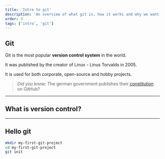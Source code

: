 ```yaml
---
title: 'Intro to git'
description: 'An overview of what git is, how it works and why we want to learn to use it'
order: 3
tags: ['intro', 'git']
---
```


## Git

Git is the most popular **version control system** in the world.

<bonus-content>

It was published by the creator of Linux - Linus Torvalds in 2005.

</bonus-content>

It is used for both corporate, open-source and hobby projects.

> _Did you know_: The german government publishes their [constitution](https://github.com/bundestag/gesetze) on GitHub?

---

## What is version control?

---

## Hello git

```bash
mkdir my-first-git-project
cd my-first-git-project
git init
```
